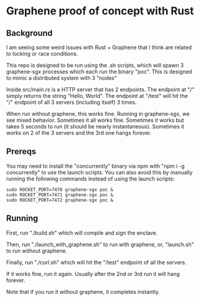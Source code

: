 # Graphene proof of concept with Rust

## Background
I am seeing some weird issues with Rust + Graphene that I think are related to locking or race conditions.

This repo is designed to be run using the .sh scripts, which will spawn 3 graphene-sgx processes which each run the binary "poc".  This is designed to mimic a distributed system with 3 "nodes"

Inside src/main.rs is a HTTP server that has 2 endpoints.  The endpoint at "/" simply returns the string "Hello, World".  The endpoint at "/test" will hit the "/" endpoint of all 3 servers (including itself) 3 times.

When run without graphene, this works fine.  Running in graphene-sgx, we see mixed behavior.  Sometimes it all works fine.  Sometimes it works but takes 5 seconds to run (it should be nearly instantaneous).  Sometimes it works on 2 of the 3 servers and the 3rd one hangs forever.

## Prereqs
You may need to install the "concurrently" binary via npm with "npm i -g concurrently" to use the launch scripts.  You can also avoid this by manually running the following commands instead of using the launch scripts:

```
sudo ROCKET_PORT=7470 graphene-sgx poc &
sudo ROCKET_PORT=7471 graphene-sgx poc &
sudo ROCKET_PORT=7472 graphene-sgx poc &
```

## Running
First, run "./build.sh" which will compile and sign the enclave.

Then, run "./launch_with_graphene.sh" to run with graphene, or, "launch.sh" to run without graphene.

Finally, run "./curl.sh" which will hit the "/test" endpoint of all the servers. 

If it works fine, run it again.  Usually after the 2nd or 3rd run it will hang forever.

Note that if you run it without graphene, it completes instantly.
